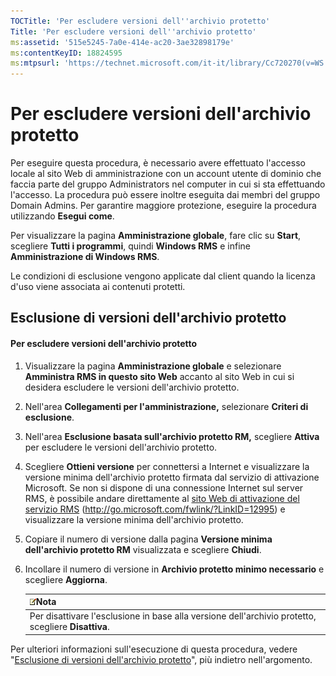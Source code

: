 ```yaml
---
TOCTitle: 'Per escludere versioni dell''archivio protetto'
Title: 'Per escludere versioni dell''archivio protetto'
ms:assetid: '515e5245-7a0e-414e-ac20-3ae32898179e'
ms:contentKeyID: 18824595
ms:mtpsurl: 'https://technet.microsoft.com/it-it/library/Cc720270(v=WS.10)'
---
```


Per escludere versioni dell'archivio protetto
=============================================

Per eseguire questa procedura, è necessario avere effettuato l'accesso locale al sito Web di amministrazione con un account utente di dominio che faccia parte del gruppo Administrators nel computer in cui si sta effettuando l'accesso. La procedura può essere inoltre eseguita dai membri del gruppo Domain Admins. Per garantire maggiore protezione, eseguire la procedura utilizzando **Esegui come**.

Per visualizzare la pagina **Amministrazione globale**, fare clic su **Start**, scegliere **Tutti i programmi**, quindi **Windows RMS** e infine **Amministrazione di Windows RMS**.

Le condizioni di esclusione vengono applicate dal client quando la licenza d'uso viene associata ai contenuti protetti.

Esclusione di versioni dell'archivio protetto
---------------------------------------------

#### Per escludere versioni dell'archivio protetto

1.  Visualizzare la pagina **Amministrazione globale** e selezionare **Amministra RMS in questo sito Web** accanto al sito Web in cui si desidera escludere le versioni dell'archivio protetto.

2.  Nell'area **Collegamenti per l'amministrazione,** selezionare **Criteri di esclusione**.

3.  Nell'area **Esclusione basata sull'archivio protetto RM,** scegliere **Attiva** per escludere le versioni dell'archivio protetto.

4.  Scegliere **Ottieni versione** per connettersi a Internet e visualizzare la versione minima dell'archivio protetto firmata dal servizio di attivazione Microsoft. Se non si dispone di una connessione Internet sul server RMS, è possibile andare direttamente al [sito Web di attivazione del servizio RMS](http://go.microsoft.com/fwlink/?linkid=12995) (http://go.microsoft.com/fwlink/?LinkID=12995) e visualizzare la versione minima dell'archivio protetto.

5.  Copiare il numero di versione dalla pagina **Versione minima dell'archivio protetto RM** visualizzata e scegliere **Chiudi**.

6.  Incollare il numero di versione in **Archivio protetto minimo necessario** e scegliere **Aggiorna**.

    | ![](images/Cc720270.note(WS.10).gif)Nota                               |
    |-----------------------------------------------------------------------------------------------------|
    | Per disattivare l'esclusione in base alla versione dell'archivio protetto, scegliere **Disattiva**. |

Per ulteriori informazioni sull'esecuzione di questa procedura, vedere "[Esclusione di versioni dell'archivio protetto](https://technet.microsoft.com/e287f026-aab2-43ab-93bc-48087da82f36)", più indietro nell'argomento.
